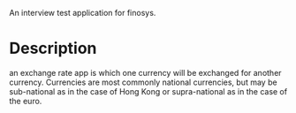An interview test application for finosys. 
<h1>
  Description
  </h1>
  <p>
  an exchange rate  app is  which one currency will be exchanged for another currency. Currencies are most commonly national currencies, but may be sub-national as in the case of Hong Kong or supra-national as in the case of the euro. 
  </p>
